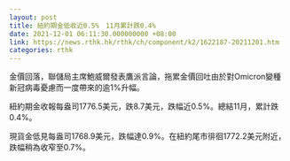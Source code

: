 ```yaml
---
layout: post
title: 紐約期金低收近0.5%　11月累計跌0.4%
date: 2021-12-01 06:11:30.000000000 +08:00
link: https://news.rthk.hk/rthk/ch/component/k2/1622187-20211201.htm
categories: rthk
---
```


金價回落，聯儲局主席鮑威爾發表鷹派言論，拖累金價回吐由於對Omicron變種新冠病毒憂慮而一度帶來的逾1%升幅。

紐約期金收報每盎司1776.5美元，跌8.7美元，跌幅近0.5%。總結11月，累計跌0.4%。

現貨金低見每盎司1768.9美元，跌幅達0.9%。在紐約尾市徘徊1772.2美元附近，跌幅稍為收窄至0.7%。
